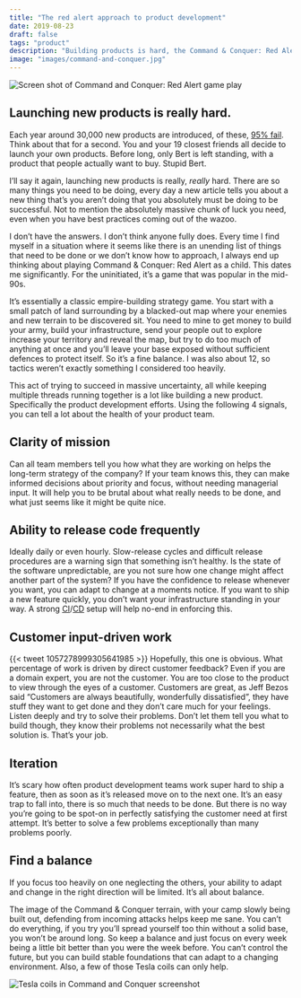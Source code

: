 ```yaml
---
title: "The red alert approach to product development"
date: 2019-08-23
draft: false
tags: "product"
description: "Building products is hard, the Command & Conquer: Red Alert approach to product development keeps me sane."
image: "images/command-and-conquer.jpg"
---
```


![Screen shot of Command and Conquer: Red Alert game play](/images/command-and-conquer.jpg)

## Launching new products is really hard.

Each year around 30,000 new products are introduced, of these, [95% fail](https://hbswk.hbs.edu/item/clay-christensens-milkshake-marketing). Think about that for a second. You and your 19 closest friends all decide to launch your own products. Before long, only Bert is left standing, with a product that people actually want to buy. Stupid Bert.

I’ll say it again, launching new products is really, _really_ hard. There are so many things you need to be doing, every day a new article tells you about a new thing that’s you aren’t doing that you absolutely must be doing to be successful. Not to mention the absolutely massive chunk of luck you need, even when you have best practices coming out of the wazoo.

I don’t have the answers. I don’t think anyone fully does. Every time I find myself in a situation where it seems like there is an unending list of things that need to be done or we don’t know how to approach, I always end up thinking about playing Command & Conquer: Red Alert as a child. This dates me significantly. For the uninitiated, it’s a game that was popular in the mid-90s.

It’s essentially a classic empire-building strategy game. You start with a small patch of land surrounding by a blacked-out map where your enemies and new terrain to be discovered sit. You need to mine to get money to build your army, build your infrastructure, send your people out to explore increase your territory and reveal the map, but try to do too much of anything at once and you’ll leave your base exposed without sufficient defences to protect itself. So it’s a fine balance. I was also about 12, so tactics weren’t exactly something I considered too heavily.

This act of trying to succeed in massive uncertainty, all while keeping multiple threads running together is a lot like building a new product. Specifically the product development efforts. Using the following 4 signals, you can tell a lot about the health of your product team.

## Clarity of mission

Can all team members tell you how what they are working on helps the long-term strategy of the company? If your team knows this, they can make informed decisions about priority and focus, without needing managerial input. It will help you to be brutal about what really needs to be done, and what just seems like it might be quite nice.

## Ability to release code frequently

Ideally daily or even hourly. Slow-release cycles and difficult release procedures are a warning sign that something isn’t healthy. Is the state of the software unpredictable, are you not sure how one change might affect another part of the system? If you have the confidence to release whenever you want, you can adapt to change at a moments notice. If you want to ship a new feature quickly, you don’t want your infrastructure standing in your way. A strong [CI](https://en.wikipedia.org/wiki/Continuous_integration)/[CD](https://en.wikipedia.org/wiki/Continuous_delivery) setup will help no-end in enforcing this.

## Customer input-driven work

{{< tweet 1057278999305641985 >}}
Hopefully, this one is obvious. What percentage of work is driven by direct customer feedback? Even if you are a domain expert, you are not the customer. You are too close to the product to view through the eyes of a customer. Customers are great, as Jeff Bezos said “Customers are always beautifully, wonderfully dissatisfied”, they have stuff they want to get done and they don’t care much for your feelings. Listen deeply and try to solve their problems. Don’t let them tell you what to build though, they know their problems not necessarily what the best solution is. That’s your job.

## Iteration

It’s scary how often product development teams work super hard to ship a feature, then as soon as it’s released move on to the next one. It’s an easy trap to fall into, there is so much that needs to be done. But there is no way you’re going to be spot-on in perfectly satisfying the customer need at first attempt. It’s better to solve a few problems exceptionally than many problems poorly.

## Find a balance

If you focus too heavily on one neglecting the others, your ability to adapt and change in the right direction will be limited. It’s all about balance.

The image of the Command & Conquer terrain, with your camp slowly being built out, defending from incoming attacks helps keep me sane. You can’t do everything, if you try you’ll spread yourself too thin without a solid base, you won’t be around long. So keep a balance and just focus on every week being a little bit better than you were the week before. You can’t control the future, but you can build stable foundations that can adapt to a changing environment. Also, a few of those Tesla coils can only help.

![Tesla coils in Command and Conquer screenshot](/images/tesla-coil.jpg)
